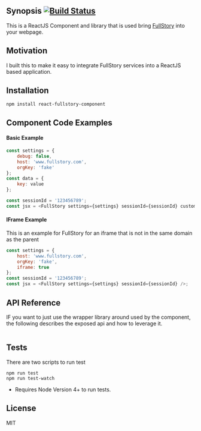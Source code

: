 ## Synopsis [![Build Status](https://travis-ci.org/stikmanw/react-fullstory-component.svg?branch=master)](https://travis-ci.org/stikmanw/react-fullstory-component)

This is a ReactJS Component and library that is used bring [FullStory](https://fullstory.com/) into your webpage.

## Motivation

I built this to make it easy to integrate FullStory services into a ReactJS based application.

## Installation
```
npm install react-fullstory-component
```

## Component Code Examples
#### Basic Example
```javascript
const settings = {
    debug: false,
    host: 'www.fullstory.com',
    orgKey: 'fake'
};
const data = {
    key: value
};

const sessionId = '123456789';
const jsx = <FullStory settings={settings} sessionId={sessionId} custom={data} />;
```

#### IFrame Example
This is an example for FullStory for an iframe that is not in the same domain as the parent
```javascript
const settings = {
    host: 'www.fullstory.com',
    orgKey: 'fake',
    iframe: true
};
const sessionId = '123456789';
const jsx = <FullStory settings={settings} sessionId={sessionId} />;
```

## API Reference
IF you want to just use the wrapper library around used by the component, the following describes the exposed api and how to leverage it.

```javascript
```

## Tests
There are two scripts to run test
```
npm run test
npm run test-watch
```

* Requires Node Version 4+ to run tests.

## License
MIT
